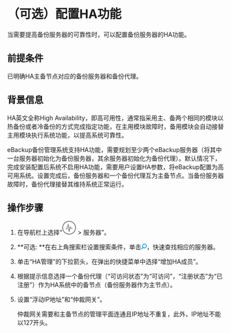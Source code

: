 # （可选）配置HA功能<a name="cbr_03_0064"></a>

当需要提高备份服务器的可靠性时，可以配置备份服务器的HA功能。

## 前提条件<a name="zh-cn_topic_0000001213683950_section50015881"></a>

已明确HA主备节点对应的备份服务器和备份代理。

## 背景信息<a name="zh-cn_topic_0000001213683950_section47489750"></a>

HA英文全称High Availability，即高可用性，通常指采用主、备两个相同的模块以热备份或者冷备份的方式完成指定功能，在主用模块故障时，备用模块会自动接替主用模块执行系统功能，以提高系统可靠性。

eBackup备份管理系统支持HA功能，需要规划至少两个eBackup服务器（将其中一台服务器初始化为备份服务器，其余服务器初始化为备份代理）。默认情况下，完成安装配置后系统不启用HA功能，需要用户设置HA参数，将eBackup配置为高可用系统。设置完成后，备份服务器和一个备份代理互为主备节点。当备份服务器故障时，备份代理接替其维持系统正常运行。

## 操作步骤<a name="zh-cn_topic_0000001213683950_section174741713114511"></a>

1.  在导航栏上选择“![](figures/icon-task.png)  \> 服务器”。
2.  **可选: **在右上角搜索栏设置搜索条件，单击![](figures/icon-search.png)，快速查找相应的服务器。
3.  单击“HA管理”的下拉箭头，在弹出的快捷菜单中选择“增加HA成员”。
4.  根据提示信息选择一个备份代理（“可访问状态”为“可访问”，“注册状态”为“已注册”）作为HA系统中的备节点（备份服务器作为主节点）。
5.  设置“浮动IP地址”和“仲裁网关”。

    仲裁网关需要和主备节点的管理平面连通且IP地址不重复，此外，IP地址不能以127开头。


